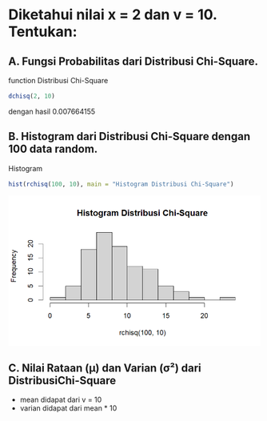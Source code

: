 # Diketahui nilai x = 2 dan v = 10. Tentukan:

## A. Fungsi Probabilitas dari Distribusi Chi-Square.
function Distribusi Chi-Square
```r
dchisq(2, 10)
```
dengan hasil 0.007664155


## B. Histogram dari Distribusi Chi-Square dengan 100 data random.
Histogram
```r
hist(rchisq(100, 10), main = "Histogram Distribusi Chi-Square")
```
![image](Dist_Chi-Square.png)

## C. Nilai Rataan (μ) dan Varian (σ²) dari DistribusiChi-Square
- mean didapat dari v = 10
- varian didapat dari mean * 10